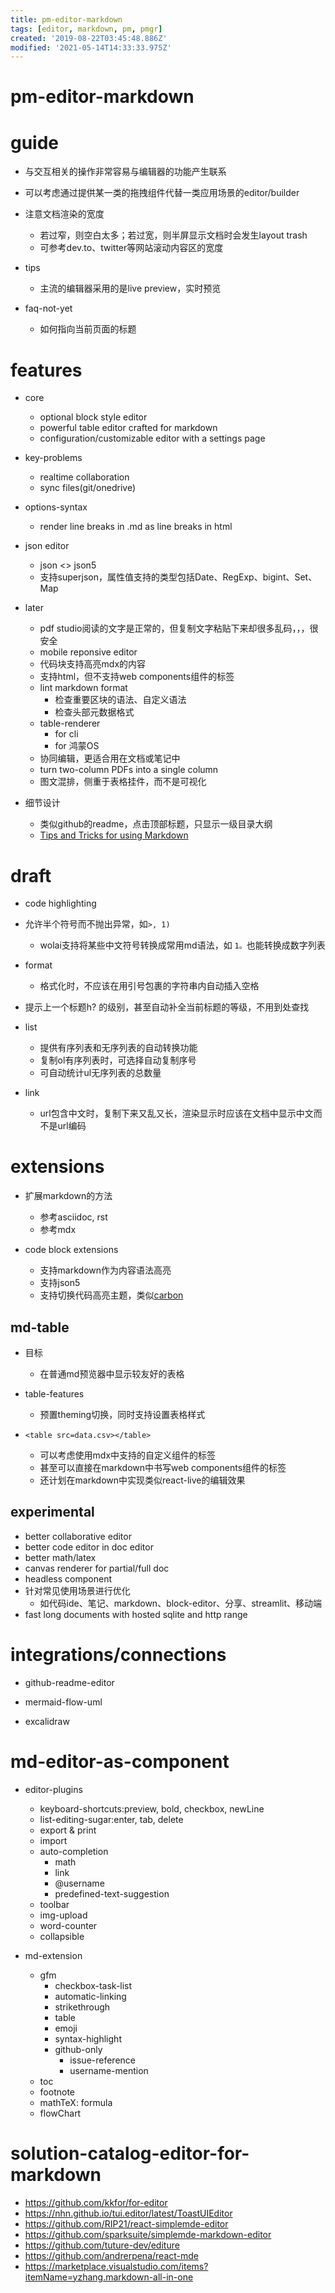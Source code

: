 ```yaml
---
title: pm-editor-markdown
tags: [editor, markdown, pm, pmgr]
created: '2019-08-22T03:45:48.886Z'
modified: '2021-05-14T14:33:33.975Z'
---
```


# pm-editor-markdown

# guide

- 与交互相关的操作非常容易与编辑器的功能产生联系
- 可以考虑通过提供某一类的拖拽组件代替一类应用场景的editor/builder

- 注意文档渲染的宽度
  - 若过窄，则空白太多；若过宽，则半屏显示文档时会发生layout trash
  - 可参考dev.to、twitter等网站滚动内容区的宽度

- tips
  - 主流的编辑器采用的是live preview，实时预览

- faq-not-yet
  - 如何指向当前页面的标题
# features
- core
  - optional block style editor
  - powerful table editor crafted for markdown
  - configuration/customizable editor with a settings page

- key-problems
  - realtime collaboration
  - sync files(git/onedrive)

- options-syntax
  - render line breaks in .md as line breaks in html

- json editor
  - json <> json5
  - 支持superjson，属性值支持的类型包括Date、RegExp、bigint、Set、Map

- later
  - pdf studio阅读的文字是正常的，但复制文字粘贴下来却很多乱码，，，很安全
  - mobile reponsive editor
  - 代码块支持高亮mdx的内容
  - 支持html，但不支持web components组件的标签
  - lint markdown format
    - 检查重要区块的语法、自定义语法
    - 检查头部元数据格式
  - table-renderer
    - for cli
    - for 鸿蒙OS
  - 协同编辑，更适合用在文档或笔记中
  - turn two-column PDFs into a single column
  - 图文混排，侧重于表格挂件，而不是可视化

- 细节设计
  - 类似github的readme，点击顶部标题，只显示一级目录大纲
  - [Tips and Tricks for using Markdown](https://github.com/MishManners/GitHub-Like-A-Boss/blob/main/markdowntricks.md)
# draft
- code highlighting

- 允许半个符号而不抛出异常，如`>, 1)`
  - wolai支持将某些中文符号转换成常用md语法，如 `1。`也能转换成数字列表

- format
  - 格式化时，不应该在用引号包裹的字符串内自动插入空格

- 提示上一个标题h? 的级别，甚至自动补全当前标题的等级，不用到处查找

- list
  - 提供有序列表和无序列表的自动转换功能
  - 复制ol有序列表时，可选择自动复制序号
  - 可自动统计ul无序列表的总数量

- link
  - url包含中文时，复制下来又乱又长，渲染显示时应该在文档中显示中文而不是url编码
# extensions
- 扩展markdown的方法
  - 参考asciidoc, rst
  - 参考mdx

- code block extensions
  - 支持markdown作为内容语法高亮
  - 支持json5
  - 支持切换代码高亮主题，类似[carbon](https://carbon.now.sh/)

## md-table

- 目标
  - 在普通md预览器中显示较友好的表格

- table-features
  - 预置theming切换，同时支持设置表格样式

- `<table src=data.csv></table>`
  - 可以考虑使用mdx中支持的自定义组件的标签
  - 甚至可以直接在markdown中书写web components组件的标签
  - 还计划在markdown中实现类似react-live的编辑效果

## experimental

- better collaborative editor
- better code editor in doc editor
- better math/latex
- canvas renderer for partial/full doc 
- headless component
- 针对常见使用场景进行优化
  - 如代码ide、笔记、markdown、block-editor、分享、streamlit、移动端
- fast long documents with hosted sqlite and http range
# integrations/connections
- github-readme-editor

- mermaid-flow-uml
- excalidraw
# md-editor-as-component
- editor-plugins
  - keyboard-shortcuts:preview, bold, checkbox, newLine
  - list-editing-sugar:enter, tab, delete
  - export & print
  - import
  - auto-completion
    - math
    - link
    - @username
    - predefined-text-suggestion
  - toolbar
  - img-upload
  - word-counter
  - collapsible

- md-extension
  - gfm
    - checkbox-task-list
    - automatic-linking
    - strikethrough
    - table
    - emoji
    - syntax-highlight
    - github-only
      - issue-reference
      - username-mention
  - toc
  - footnote
  - mathTeX: formula
  - flowChart
# solution-catalog-editor-for-markdown
- https://github.com/kkfor/for-editor
- https://nhn.github.io/tui.editor/latest/ToastUIEditor
- https://github.com/RIP21/react-simplemde-editor
- https://github.com/sparksuite/simplemde-markdown-editor
- https://github.com/tuture-dev/editure
- https://github.com/andrerpena/react-mde
- https://marketplace.visualstudio.com/items?itemName=yzhang.markdown-all-in-one
